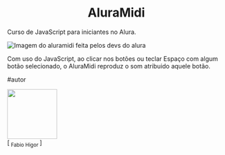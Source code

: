 <h1 align="center"> AluraMidi </h1>

Curso de JavaScript para iniciantes no Alura. 

![Imagem do aluramidi feita pelos devs do alura](https://user-images.githubusercontent.com/85709318/214586389-03cd58b8-0ce9-479a-8c92-5efee5b2e6e7.PNG)


Com uso do JavaScript, ao clicar nos botões ou teclar Espaço com algum botão selecionado, o AluraMidi reproduz o som atribuido aquele botão.

#autor 

<img src="https://user-images.githubusercontent.com/85709318/214587994-c5d63186-a93d-4aff-ab5d-06dd7344ab6d.png" width=115><br>
[<sub> Fabio Higor </sub>]
